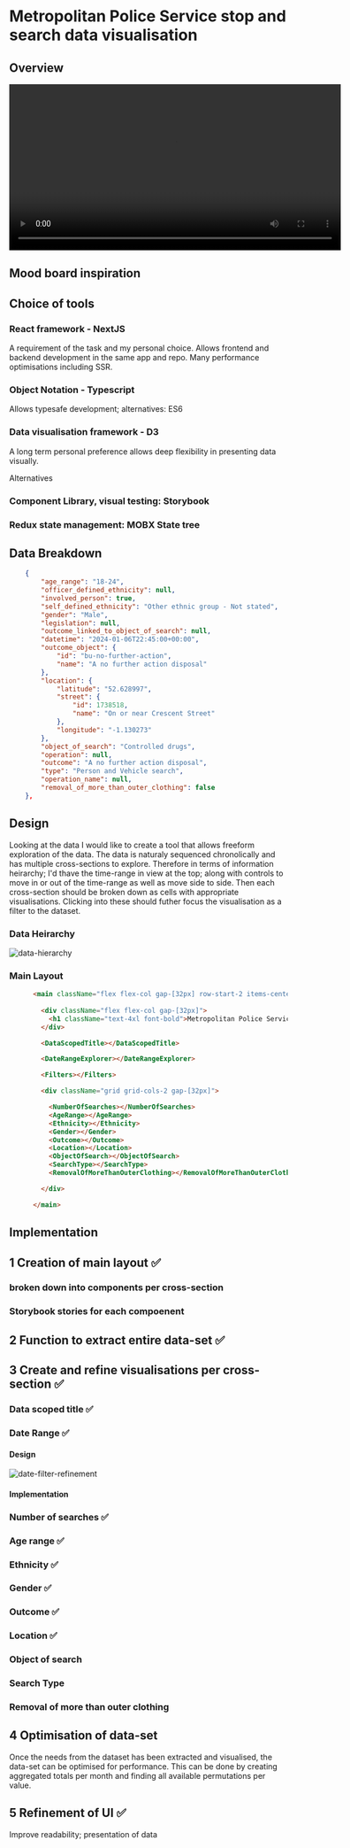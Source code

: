# Metropolitan Police Service stop and search data visualisation

## Overview

<video src="https://github.com/timothybroome/london-stop-search/raw/refs/heads/main/public/overview.mp4" width="600" controls></video>


## Mood board inspiration


## Choice of tools

### React framework - NextJS

A requirement of the task and my personal choice. Allows frontend and backend development in the same app and repo. Many performance optimisations including SSR.

### Object Notation - Typescript

Allows typesafe development; alternatives: ES6

### Data visualisation framework - D3

A long term personal preference allows deep flexibility in presenting data visually.

Alternatives

### Component Library, visual testing: Storybook


### Redux state management: MOBX State tree


## Data Breakdown

```json
    {
        "age_range": "18-24", 
        "officer_defined_ethnicity": null, 
        "involved_person": true, 
        "self_defined_ethnicity": "Other ethnic group - Not stated", 
        "gender": "Male", 
        "legislation": null, 
        "outcome_linked_to_object_of_search": null, 
        "datetime": "2024-01-06T22:45:00+00:00", 
        "outcome_object": {
            "id": "bu-no-further-action", 
            "name": "A no further action disposal"
        }, 
        "location": {
            "latitude": "52.628997", 
            "street": {
                "id": 1738518, 
                "name": "On or near Crescent Street"
            }, 
            "longitude": "-1.130273"
        }, 
        "object_of_search": "Controlled drugs", 
        "operation": null, 
        "outcome": "A no further action disposal", 
        "type": "Person and Vehicle search", 
        "operation_name": null, 
        "removal_of_more_than_outer_clothing": false
    },
```


## Design

Looking at the data I would like to create a tool that allows freeform exploration of the data. The data is naturaly sequenced chronolically and has multiple cross-sections to explore. Therefore in terms of information heirarchy; I'd thave the time-range in view at the top; along with controls to move in or out of the time-range as well as move side to side. Then each cross-section should be broken down as cells with appropriate visualisations. Clicking into these should futher focus the visualisation as a filter to the dataset.

### Data Heirarchy

![data-hierarchy](/public/readme/data-hierarchy.jpg)


### Main Layout

```html
      <main className="flex flex-col gap-[32px] row-start-2 items-center sm:items-start">
      
        <div className="flex flex-col gap-[32px]">
          <h1 className="text-4xl font-bold">Metropolitan Police Service - Stop and Search</h1>
        </div>

        <DataScopedTitle></DataScopedTitle>

        <DateRangeExplorer></DateRangeExplorer>

        <Filters></Filters>

        <div className="grid grid-cols-2 gap-[32px]">

          <NumberOfSearches></NumberOfSearches>
          <AgeRange></AgeRange>
          <Ethnicity></Ethnicity>
          <Gender></Gender>
          <Outcome></Outcome>
          <Location></Location>
          <ObjectOfSearch></ObjectOfSearch>
          <SearchType></SearchType>
          <RemovalOfMoreThanOuterClothing></RemovalOfMoreThanOuterClothing>

        </div>

      </main>
```

## Implementation

## 1 Creation of main layout ✅

### broken down into components per cross-section
### Storybook stories for each compoenent

## 2 Function to extract entire data-set ✅

## 3 Create and refine visualisations per cross-section ✅

### Data scoped title ✅

### Date Range ✅

#### Design
![date-filter-refinement](/public/readme/date-filter-refinement.jpg)

#### Implementation
<!-- <video controls src="/public/readme/date-explorer-complete.mov" width="100%"></video> -->

### Number of searches ✅
### Age range ✅
### Ethnicity ✅
### Gender ✅
### Outcome ✅
### Location ✅
### Object of search 
### Search Type
### Removal of more than outer clothing


## 4 Optimisation of data-set 

Once the needs from the dataset has been extracted and visualised, the data-set can be optimised for performance. This can be done by creating aggregated totals per month and finding all available permutations per value.

## 5 Refinement of UI ✅

Improve readability; presentation of data

